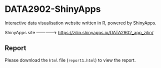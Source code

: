 # DATA2902-ShinyApps
Interactive data visualisation website written in R, powered by ShinyApps.

ShinyApps site —————> https://zilin.shinyapps.io/DATA2902_app_zilin/

## Report
Please download the `html` file (`report1.html`) to view the report.
